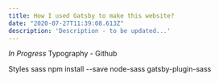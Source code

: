 ```yaml
---
title: How I used Gatsby to make this website?
date: "2020-07-27T11:39:08.613Z"
description: 'Description - to be updated...'
---
```


*In Progress*
Typography - Github

Styles
sass
npm install --save node-sass gatsby-plugin-sass
